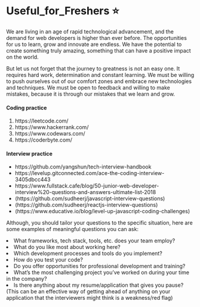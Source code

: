 # Useful_for_Freshers ⭐️

<p> We are living in an age of rapid technological advancement, and the demand for web developers is higher than ever before. The opportunities for us to learn, grow and innovate are endless. We have the potential to create something truly amazing, something that can have a positive impact on the world.

But let us not forget that the journey to greatness is not an easy one. It requires hard work, determination and constant learning. We must be willing to push ourselves out of our comfort zones and embrace new technologies and techniques. We must be open to feedback and willing to make mistakes, because it is through our mistakes that we learn and grow.</p>

<h4> Coding practice </h4>
<ol>
  <li> https://leetcode.com/ </li>
<li> https://www.hackerrank.com/ </li>
  <li> https://www.codewars.com/ </li>
  <li> https://coderbyte.com/ </li>
</ol>

<h4> Interview practice </h4>
<ul>
<li> <link> https://github.com/yangshun/tech-interview-handbook </link> </li>
<li> <link> https://levelup.gitconnected.com/ace-the-coding-interview-3405dbcc443 </link> </li>
<li> <link> https://www.fullstack.cafe/blog/50-junior-web-developer-interview%20-questions-and-answers-ultimate-list-2018 </link></li>
<li> <link> (https://github.com/sudheerj/javascript-interview-questions) </link></li>
<li> <link> (https://github.com/sudheerj/reactjs-interview-questions) </link></li>
<li> <link> (https://www.educative.io/blog/level-up-javascript-coding-challenges) </link></li>
</ul>


 Although, you should tailor your questions to the specific situation, here are some examples of meaningful questions you can ask:
 <li> What frameworks, tech stack, tools, etc. does your team employ? </li>
  <li>What do you like most about working here?</li>
  <li>Which development processes and tools do you implement?</li>
 <li>How do you test your code?</li>
 <li>Do you offer opportunities for professional development and training?</li>
 <li>What’s the most challenging project you’ve worked on during your time in the company?</li>
 <li>Is there anything about my resume/application that gives you pause? (This can be an effective way of getting ahead of anything on your application that the interviewers might think is a weakness/red flag)</li>



